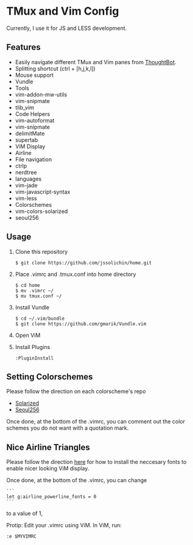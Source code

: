 TMux and Vim Config
===================

Currently, I use it for JS and LESS development.

Features
--------

* Easily navigate different TMux and Vim panes from [ThoughtBot](http://robots.thoughtbot.com/seamlessly-navigate-vim-and-tmux-splits).
* Splitting shortcut (ctrl + [h,j,k,l])
* Mouse support
* Vundle
* Tools
 * vim-addon-mw-utils
 * vim-snipmate
 * tlib_vim
* Code Helpers
 * vim-autoformat
 * vim-snipmate
 * delimitMate
 * supertab
* ViM Display
 * Airline
* File navigation
 * ctrlp
 * nerdtree
* languages
 * vim-jade
 * vim-javascript-syntax
 * vim-less
* Colorschemes
 * vim-colors-solarized
 * seoul256

Usage
-----
1. Clone this repository

    ```
    $ git clone https://github.com/jssolichin/home.git
    ```

2. Place .vimrc and .tmux.conf into home directory
 
    ```
    $ cd home
    $ mv .vimrc ~/
    $ mv tmux.conf ~/
    ```

3. Install Vundle

    ```
    $ cd ~/.vim/bundle
    $ git clone https://github.com/gmarik/Vundle.vim
    ```

4. Open ViM
5. Install Plugins

	```vim
    :PluginInstall
    ```

Setting Colorschemes
--------------------
Please follow the direction on each colorscheme's repo
* [Solarized](https://github.com/altercation/vim-colors-solarized)
* [Seoul256](https://github.com/junegunn/seoul256.vim)

Once done, at the bottom of the .vimrc, you can comment out the color schemes you do not want with a quotation mark. 

Nice Airline Triangles
----------------------
Please follow the direction [here](https://powerline.readthedocs.org/en/master/installation.html#patched-fonts) for how to install the neccesary fonts to enable nicer looking ViM display.

Once done, at the bottom of the .vimrc, you can change 

    ```
    let g:airline_powerline_fonts = 0
    ```
to a value of 1,

Protip: Edit your .vimrc using ViM. In ViM, run:

    :e $MYVIMRC